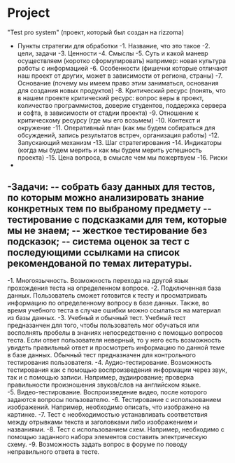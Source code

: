 Project
=======

"Test pro system" (проект, который был создан на rizzoma)
- Пункты стратегии для обработки
-1. Название, что это такое
-2. цели, задачи 
-3. Ценности
-4. Смыслы 
-5. Суть и какой маневр осуществляем (коротко сформулировать) например: новая культура работы с информацией
-6. Особенности (фишечки которые отличают наш проект от других, может в зависимости от региона, страны)
-7. Основание (почему мы имеем право этим заниматься, основания для создания новых продуктов)
-8. Критический ресурс (понять, что в нашем проекте критический ресурс: вопрос веры в проект, количество программистов, доверие студентов, поддержка сервера и софта, в зависимости от стадии проекта)
-9. Отношение к критическому ресурсу (где мы его возьмем)
-10. Контекст и окружение
-11. Оперативный план (как мы будем собираться для обсуждений, запись результатов встреч, организация работы)
-12. Запускающий механизм
-13. Шаг стратегирования
-14. Индикаторы (когда мы будем мерить и как мы будем мерить успешность проекта)
-15. Цена вопроса, в смысле чем мы пожертвуем 
-16. Риски
-
-Задачи:
-- собрать базу данных для тестов, по которым можно анализировать знание конкретных тем по выбраному предмету
-- тестирование с подсказками для тем, которые мы не знаем;
-- жесткое тестирование без подсказок;
-- система оценок за тест с последующими ссылками на список рекомендованой по темах литературы.
-
-1. Многоязычность. Возможность перехода на другой язык прохождения теста на определенном вопросе. 
-2. Подключенная база данных. Пользователь сможет готовится к тесту и просматривать информацию по определенному вопросу в базе данных. Также, во время учебного теста в случае ошибки можно ссылаться на материал из базы данных.
-3. Учебный и обычный тест. Учебный тест предназанчен для того, чтобы пользователь мог обучаться или восполнять пробелы в знаниях непосредственно с помощью вопросов теста. Если ответ пользователя неверный, то у него есть возможность увидеть правильный ответ и просмотреть информацию по данной теме в базе данных. Обычный тест предназначен для контрольного тестирования пользователя.
-4. Аудио-тестирование. Возможность тестирования как с помощью воспроизведения информации через звук, так и с помощью записи. Например, аудиирование; проверка правильности произношения звуков/слов на английском языке.  
-5. Видео-тестирование. Воспроизведение видео, после которого задаются вопросы пользователю.
-6. Тестирование с использованием изображений. Например, необходимо описать, что изображено на картинке.
-7. Тест с необходимостью устанавливать соответствия между отрывками текста и заголовками либо изображением и названиями.
-8. Тест с использованием схем. Например, необходимо с помощью заданного набора элементов составить электрическую схему.
-9. Возможность задать вопрос в форуме по поводу неправильного ответа в тесте.
